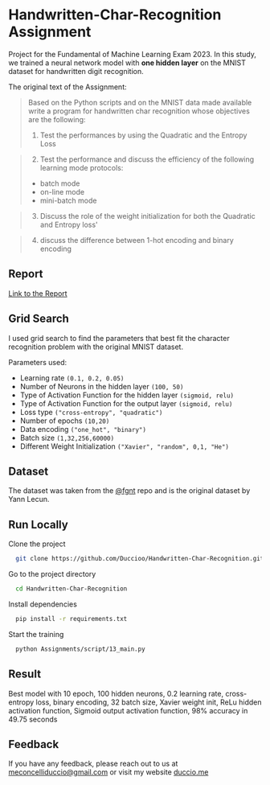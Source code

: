 # Handwritten-Char-Recognition Assignment
Project for the Fundamental of Machine Learning Exam 2023.
In this study, we trained a neural network model with **one hidden layer** on the MNIST dataset for
handwritten digit recognition. 

The original text of the Assignment:

> Based on the Python scripts and on the MNIST data made available write a program for handwritten char recognition whose objectives are the following:
>
> 1. Test the performances by using the Quadratic and the Entropy Loss

> 2.  Test the performance and discuss the efficiency of the following learning mode protocols:
>
> - batch mode
> - on-line mode
> - mini-batch mode

> 3.  Discuss the role of the weight initialization for both the Quadratic and Entropy loss'

> 4. discuss the difference between 1-hot encoding and binary encoding

## Report
[Link to the Report](https://duccioo.github.io/Handwritten-Char-Recognition/report_ML_MNIST.pdf)
## Grid Search

I used grid search to find the parameters that best fit the character recognition problem with the original MNIST dataset.

Parameters used:

- Learning rate `(0.1, 0.2, 0.05)`
- Number of Neurons in the hidden layer `(100, 50)`
- Type of Activation Function for the hidden layer `(sigmoid, relu)`
- Type of Activation Function for the output layer `(sigmoid, relu)`
- Loss type `("cross-entropy", "quadratic")`
- Number of epochs `(10,20)`
- Data encoding `("one_hot", "binary")`
- Batch size `(1,32,256,60000)`
- Different Weight Initialization `("Xavier", "random", 0,1, "He")`

## Dataset

The dataset was taken from the [@fgnt](https://github.com/fgnt/mnist) repo and is the original dataset by Yann Lecun.

## Run Locally

Clone the project

```bash
  git clone https://github.com/Duccioo/Handwritten-Char-Recognition.git
```

Go to the project directory

```bash
  cd Handwritten-Char-Recognition
```

Install dependencies

```bash
  pip install -r requirements.txt
```

Start the training

```bash
  python Assignments/script/13_main.py
```

## Result
Best model with 10 epoch,	100 hidden neurons,	0.2 learning rate,	cross-entropy loss,	binary encoding,	32 batch size, 	Xavier weight init,	ReLu hidden activation function,	Sigmoid output activation function, 98% accuracy in	49.75 seconds


## Feedback

If you have any feedback, please reach out to us at meconcelliduccio@gmail.com or visit my website [duccio.me](http://www.duccio.me)
